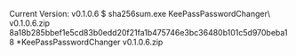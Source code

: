 Current Version:		v0.1.0.6
$ sha256sum.exe KeePassPasswordChanger\ v0.1.0.6.zip
8a18b285bbef1e5cd83b0edd20f21fa1b475746e3bc36480b101c5d970beba18 *KeePassPasswordChanger v0.1.0.6.zip

